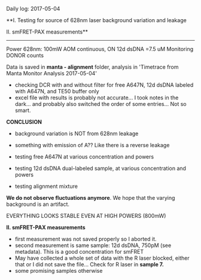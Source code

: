 Daily log: 2017-05-04

**I. Testing for source of 628nm laser background variation and leakage

II. smFRET-PAX measurements**





----------------------------------------------------------------------------

Power 628nm: 100mW
AOM continuous, ON
12d dsDNA =7.5 uM
Monitoring DONOR counts

Data is saved in **manta - alignment** folder, analysis in
'Timetrace from Manta Monitor Analysis 2017-05-04'

- checking DCR with and without filter for free A647N, 12d dsDNA
   labeled with A647N, and TE50 buffer only
- excel file with results is probably not accurate... I took notes in the
  dark... and probably also switched the order of some entries...
  Not so smart.

**CONCLUSION**

- background variation is NOT from 628nm leakage
- something with emission of A?? Like there is a reverse leakage

- testing free A647N at various concentration and powers
- testing 12d dsDNA dual-labeled sample, at various concentration and powers
- testing alignment mixture

**We do not observe fluctuations anymore**. We hope that the varying
background is an artifact.

EVERYTHING LOOKS STABLE EVEN AT HIGH POWERS (800mW)

**II. smFRET-PAX measurements**

- first measurement was not saved properly so I aborted it.
- second measurement is same sample: 12d dsDNA, 750pM (see metadata).
  This is a good concentration for smFRET
- May have collected a whole set of data with the R laser blocked, either that
  or I did not save the file... Check for R laser in **sample 7.**
- some promising samples otherwise
